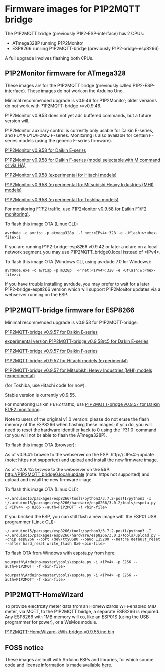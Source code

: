 # Firmware images for P1P2MQTT bridge

The P1P2MQTT bridge (previously P1P2-ESP-interface) has 2 CPUs:
 - ATmega328P running P1P2Monitor
 - ESP8266 running P1P2MQTT-bridge (previously P1P2-bridge-esp8266)

A full upgrade involves flashing both CPUs.

## P1P2Monitor firmware for ATmega328

These images are for the P1P2MQTT bridge (previously called P1P2-ESP-interface). These images do not work on the Arduino Uno.

Minimal recommended upgrade is v0.9.46 for P1P2Monitor; older versions do not work with P1P2MQTT-bridge >=v0.9.46. 

P1P2Monitor v0.9.53 does not yet add buffered commands, but a future version will.

P1P2Monitor auxiliary control is currently only usable for Daikin E-series, and FDY/FDYQ/FXMQ F-series. Monitoring is also available for certain F-series models (using the generic F-series firmware).

[P1P2Monitor v0.9.58 for Daikin E-series](P1P2Monitor-v0.9.58-Daikin-E.ino.hex)

[P1P2Monitor v0.9.58 for Daikin F-series (model selectable with M command or via HA)](P1P2Monitor-v0.9.58-Daikin-F.ino.hex)

[P1P2Monitor v0.9.58 (experimental for Hitachi models)](P1P2Monitor-v0.9.58-Hitachi.ino.hex)

[P1P2Monitor v0.9.58 (experimental for Mitsubishi Heavy Industries (MHI) models)](P1P2Monitor-v0.9.58-MHI.ino.hex)

[P1P2Monitor v0.9.58 (experimental for Toshiba models)](P1P2Monitor-v0.9.58-Toshiba.ino.hex)

For monitoring F1/F2 traffic, use [P1P2Monitor v0.9.58 for Daikin F1/F2 monitoring)](P1P2Monitor-v0.9.58-Daikin-F1F2.ino.hex).

To flash this image OTA (Linux CLI):

```
avrdude -c avrisp -p atmega328p  -P net:<IPv4>:328 -e -Uflash:w:<hex-file>:i
```

If you are running P1P2-bridge-esp8266 v0.9.42 or later and are on a local network segment, you may use P1P2MQTT\_bridge0.local instead of &lt;IPv4>.

To flash this image OTA (Windows CLI, using avrdude 7.0 for Windows):

```
avrdude.exe -c avrisp -p m328p  -P net:<IPv4>:328 -e -Uflash:w:<hex-file>:i
```

If you have trouble installing avrdude, you may prefer to wait for a later P1P2-bridge-esp8266 version which will support P1P2Monitor updates via a webserver running on the ESP.


## P1P2MQTT-bridge firmware for ESP8266

Minimal recommended upgrade is v0.9.53 for P1P2MQTT-bridge.

[P1P2MQTT-bridge v0.9.57 for Daikin E-series](P1P2MQTT-bridge-v0.9.57-Daikin-E.ino.bin)

[experimental version P1P2MQTT-bridge v0.9.58rc5 for Daikin E-series](P1P2MQTT-bridge-v0.9.58rc5-Daikin-E.ino.bin)

[P1P2MQTT-bridge v0.9.57 for Daikin F-series](P1P2MQTT-bridge-v0.9.57-Daikin-F.ino.bin)


[P1P2MQTT-bridge v0.9.57 for Hitachi models (experimental)](P1P2MQTT-bridge-v0.9.57-Hitachi.ino.bin)

[P1P2MQTT-bridge v0.9.57 for Mitsubishi Heavy Industries (MHI) models (experimental)](P1P2MQTT-bridge-v0.9.57-MHI.ino.bin)

(for Toshiba, use Hitachi code for now).

Stable version is currently v0.9.55.

For monitoring Daikin F1/F2 traffic, use [P1P2MQTT-bridge v0.9.57 for Daikin F1/F2 monitoring](P1P2MQTT-bridge-v0.9.57-Daikin-F1F2.ino.bin).

Note to users of the original v1.0 version: please do not erase the flash memory of the ESP8266 when flashing these images; if you do, you will need to reset the hardware identifier back to 0 using the 'P31 0' command (or you will not be able to flash the ATmega328P).

To flash this image OTA (browser):

As of v0.9.41: browse to the webserver on the ESP: http://&lt;IPv4>/update (note: https not supported) and upload and install the new firmware image.

As of v0.9.42: browse to the webserver on the ESP: http://P1P2MQTT_bridge0.local/update (note: https not supported) and upload and install the new firmware image.

To flash this image OTA (Linux CLI):

```
~/.arduino15/packages/esp8266/tools/python3/3.7.2-post1/python3 -I ~/.arduino15/packages/esp8266/hardware/esp8266/3.0.2/tools/espota.py -i <IPv4> -p 8266 --auth=P1P2MQTT -f <bin-file>
```

If you bricked the ESP, you can still flash a new image with the ESP01 USB programmer (Linux CLI):

```
~/.arduino15/packages/esp8266/tools/python3/3.7.2-post1/python3 -I ~/.arduino15/packages/esp8266/hardware/esp8266/3.0.2/tools/upload.py --chip esp8266 --port /dev/ttyUSB0 --baud 115200 --before default_reset --after hard_reset write_flash 0x0 <bin-file>
```

To flash OTA from Windows with espota.py from [here](https://github.com/esp8266/Arduino.git):

```
yourpath\Arduino-master\tools\espota.py -i <IPv4> -p 8266 --auth=P1P2MQTT -f <bin-file>
```

```
yourpath\Arduino-master\tools\espota.py -i <IPv4> -p 8266 --auth=P1P2MQTT -f <bin-file>
```

## P1P2MQTT-HomeWizard

To provide electricity meter data from an HomeWizards WiFi-enabled MID meter, via MQTT, to the P1P2MQTT bridge, a separate ESP8266 is required. Any ESP8266 with 1MB memory will do, like an ESP01S (using the USB programmer for power), or a WeMos module.

[P1P2MQTT-HomeWizard-kWh-bridge-v0.9.55.ino.bin](P1P2MQTT-HomeWizard-kWh-bridge-v0.9.55.ino.bin)

## FOSS notice

These images are built with Arduino BSPs and libraries, for which source code and license information is made available [here](../OSS-dependencies/README.md).
